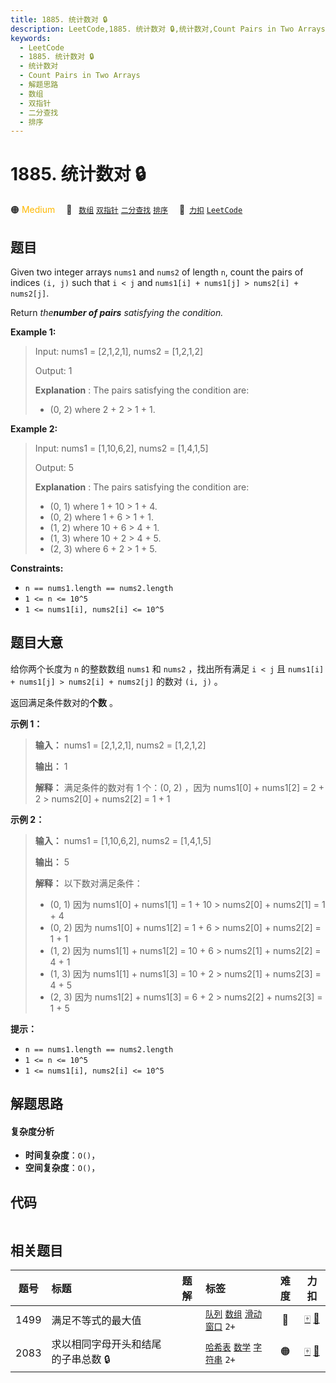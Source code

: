 ```yaml
---
title: 1885. 统计数对 🔒
description: LeetCode,1885. 统计数对 🔒,统计数对,Count Pairs in Two Arrays,解题思路,数组,双指针,二分查找,排序
keywords:
  - LeetCode
  - 1885. 统计数对 🔒
  - 统计数对
  - Count Pairs in Two Arrays
  - 解题思路
  - 数组
  - 双指针
  - 二分查找
  - 排序
---
```


# 1885. 统计数对 🔒

🟠 <font color=#ffb800>Medium</font>&emsp; 🔖&ensp; [`数组`](/tag/array.md) [`双指针`](/tag/two-pointers.md) [`二分查找`](/tag/binary-search.md) [`排序`](/tag/sorting.md)&emsp; 🔗&ensp;[`力扣`](https://leetcode.cn/problems/count-pairs-in-two-arrays) [`LeetCode`](https://leetcode.com/problems/count-pairs-in-two-arrays)

## 题目

Given two integer arrays `nums1` and `nums2` of length `n`, count the pairs of
indices `(i, j)` such that `i < j` and `nums1[i] + nums1[j] > nums2[i] +
nums2[j]`.

Return _the**number of pairs** satisfying the condition._



**Example 1:**

> Input: nums1 = [2,1,2,1], nums2 = [1,2,1,2]
> 
> Output: 1
> 
> **Explanation** : The pairs satisfying the condition are:
> - (0, 2) where 2 + 2 > 1 + 1.

**Example 2:**

> Input: nums1 = [1,10,6,2], nums2 = [1,4,1,5]
> 
> Output: 5
> 
> **Explanation** : The pairs satisfying the condition are:
> - (0, 1) where 1 + 10 > 1 + 4.
> - (0, 2) where 1 + 6 > 1 + 1.
> - (1, 2) where 10 + 6 > 4 + 1.
> - (1, 3) where 10 + 2 > 4 + 5.
> - (2, 3) where 6 + 2 > 1 + 5.

**Constraints:**

  * `n == nums1.length == nums2.length`
  * `1 <= n <= 10^5`
  * `1 <= nums1[i], nums2[i] <= 10^5`


## 题目大意

给你两个长度为 `n` 的整数数组 `nums1` 和 `nums2` ，找出所有满足 `i < j` 且 `nums1[i] + nums1[j] >
nums2[i] + nums2[j]` 的数对 `(i, j)` 。

返回满足条件数对的**个数** 。



**示例 1：**

> 
> 
> 
> 
> 
> **输入：** nums1 = [2,1,2,1], nums2 = [1,2,1,2]
> 
> **输出：** 1
> 
> **解释：** 满足条件的数对有 1 个：(0, 2) ，因为 nums1[0] + nums1[2] = 2 + 2 > nums2[0] + nums2[2] = 1 + 1

**示例 2：**

> 
> 
> 
> 
> 
> **输入：** nums1 = [1,10,6,2], nums2 = [1,4,1,5]
> 
> **输出：** 5
> 
> **解释：** 以下数对满足条件：
> - (0, 1) 因为 nums1[0] + nums1[1] = 1 + 10 > nums2[0] + nums2[1] = 1 + 4
> - (0, 2) 因为 nums1[0] + nums1[2] = 1 + 6 > nums2[0] + nums2[2] = 1 + 1
> - (1, 2) 因为 nums1[1] + nums1[2] = 10 + 6 > nums2[1] + nums2[2] = 4 + 1
> - (1, 3) 因为 nums1[1] + nums1[3] = 10 + 2 > nums2[1] + nums2[3] = 4 + 5
> - (2, 3) 因为 nums1[2] + nums1[3] = 6 + 2 > nums2[2] + nums2[3] = 1 + 5
> 
> 



**提示：**

  * `n == nums1.length == nums2.length`
  * `1 <= n <= 10^5`
  * `1 <= nums1[i], nums2[i] <= 10^5`


## 解题思路

#### 复杂度分析

- **时间复杂度**：`O()`，
- **空间复杂度**：`O()`，

## 代码

```javascript

```

## 相关题目

<!-- prettier-ignore -->
| 题号 | 标题 | 题解 | 标签 | 难度 | 力扣 |
| :------: | :------ | :------: | :------ | :------: | :------: |
| 1499 | 满足不等式的最大值 |  |  [`队列`](/tag/queue.md) [`数组`](/tag/array.md) [`滑动窗口`](/tag/sliding-window.md) `2+` | 🔴 | [🀄️](https://leetcode.cn/problems/max-value-of-equation) [🔗](https://leetcode.com/problems/max-value-of-equation) |
| 2083 | 求以相同字母开头和结尾的子串总数 🔒 |  |  [`哈希表`](/tag/hash-table.md) [`数学`](/tag/math.md) [`字符串`](/tag/string.md) `2+` | 🟠 | [🀄️](https://leetcode.cn/problems/substrings-that-begin-and-end-with-the-same-letter) [🔗](https://leetcode.com/problems/substrings-that-begin-and-end-with-the-same-letter) |